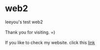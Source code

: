 # web2
leeyou's test web2<br><br>
Thank you for visiting. =) <br><br>
If you like to check my website. click this <a href="https://leeyou31.github.io/web2/practice1.html"> link </a><br>
